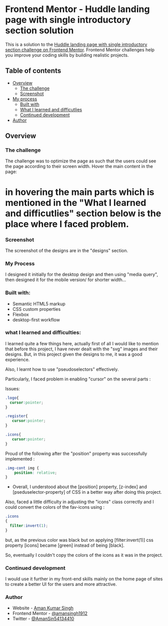 # Frontend Mentor - Huddle landing page with single introductory section solution

This is a solution to the [Huddle landing page with single introductory section challenge on Frontend Mentor](https://www.frontendmentor.io/challenges/huddle-landing-page-with-a-single-introductory-section-B_2Wvxgi0). Frontend Mentor challenges help you improve your coding skills by building realistic projects. 

## Table of contents

- [Overview](#overview)
  - [The challenge](#the-challenge)
  - [Screenshot](#screenshot)
- [My process](#my-process)
  - [Built with](#built-with)
  - [What I learned and difficutlies](#what-i-learned-and-difficulties)
  - [Continued development](#continued-development)
- [Author](#author)

## Overview

### The challenge

The challenge was to optimize the page as such that the users could see the page according to their screen width.
Hover the main content in the page: 
# in hovering the main parts which is mentioned in the "What I learned and difficutlies" section below is the place where I faced problem.

### Screenshot

The screenshot of the designs are in the "designs" section.

### My Process

I designed it initially for the desktop design and then using "media query", then designed it for the mobile version/ for shorter width...


### Built with:
- Semantic HTML5 markup
- CSS custom properties
- Flexbox
- desktop-first workflow

### what I learned and difficulties:

I learned quite a few things here, actually first of all I would like to mention that before this project, I have never dealt with the "svg" images and their designs. But, in this project given the designs to me, it was a good experience.

Also, I learnt how to use "pseudoselectors" effectively.

Particularly, I faced problem in enabling "cursor"  on the several parts :

Issues: 
```css
.logo{
  cursor:pointer;
}

.register{
   cursor:pointer;
}

.icons{
   cursor:pointer;
}
```

Proud of the following after the "position" property was successfully implemented :

```css
.img-cont img {
    position: relative;
}
```

- Overall, I understood about the [position] property, [z-index] and [pseduselector-property] of CSS in a  better way after doing this project.


Also,  faced  a little difficulty in adjusting the "icons" class correctly and I could convert the colors of the fav-icons using  :

 ```css
 .icons
 {
   filter:invert(1);
 } 
```
 but, as the previous color was black but on applying [filter:invert(1)] css property [icons] became [green] instead of being [black].


 So, eventually I couldn't copy the colors of the icons as it was in the project.
 
### Continued development

I would use it further in my front-end skills mainly on the home page of sites to create a better UI for the users and more attractive.


### Author

- Website - [Aman Kumar Singh](https://amansingh1912.github.io/frontendmentor-huddle-page/)
- Frontend Mentor - [@amansingh1912](https://www.frontendmentor.io/profile/amansingh1912)
- Twitter - [@AmanSin54134410](https://twitter.com/AmanSin54134410)




